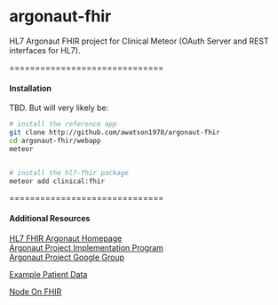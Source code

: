 # argonaut-fhir
HL7 Argonaut FHIR project for Clinical Meteor (OAuth Server and REST interfaces for HL7).

==============================
#### Installation  

TBD.  But will very likely be:

````bash
# install the reference app
git clone http://github.com/awatson1978/argonaut-fhir
cd argonaut-fhir/webapp
meteor


# install the hl7-fhir package
meteor add clinical:fhir
````


==============================
#### Additional Resources

[HL7 FHIR Argonaut Homepage](http://argonautwiki.hl7.org/index.php?title=Main_Page)  
[Argonaut Project Implementation Program](http://www.hl7.org/documentcenter/public_temp_5CA28742-1C23-BA17-0CDCC42B408067A3/wg/argonaut/Argonaut%20Implementation%20Program%20Kickoff-24%20Feb%202015-v3.pdf)  
[Argonaut Project Google Group](https://groups.google.com/forum/#!forum/argonaut-project)  

[Example Patient Data](http://hl7-fhir.github.io/overview-dev.html)  

[Node On FHIR](https://github.com/medcafe/NodeOnFHIR)  
